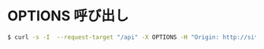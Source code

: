 # OPTIONS 呼び出し

~~~bash
$ curl -s -I  --request-target "/api" -X OPTIONS -H "Origin: http://site1.lafoglia.jp:9001" http://site2.lafoglia.jp:9002/ 
~~~

